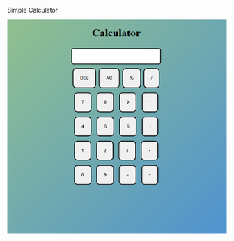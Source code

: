 Simple Calculator

![Alt Text](https://github.com/ikamal490/Simple-Calculator/blob/main/Screenshot%202025-10-02%20152250.png?raw=true)
